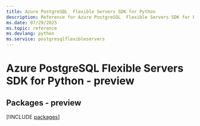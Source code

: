 ```yaml
---
title: Azure PostgreSQL  Flexible Servers SDK for Python
description: Reference for Azure PostgreSQL  Flexible Servers SDK for Python
ms.date: 07/29/2025
ms.topic: reference
ms.devlang: python
ms.service: postgresqlflexibleservers
---
```

# Azure PostgreSQL  Flexible Servers SDK for Python - preview
## Packages - preview
[!INCLUDE [packages](postgresql--flexible-servers-index.md)]